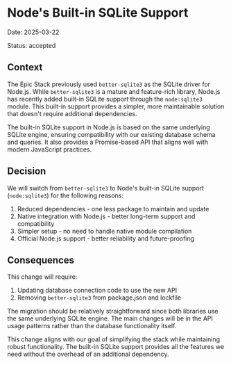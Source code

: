 # Node's Built-in SQLite Support

Date: 2025-03-22

Status: accepted

## Context

The Epic Stack previously used `better-sqlite3` as the SQLite driver for
Node.js. While `better-sqlite3` is a mature and feature-rich library, Node.js
has recently added built-in SQLite support through the `node:sqlite3` module.
This built-in support provides a simpler, more maintainable solution that
doesn't require additional dependencies.

The built-in SQLite support in Node.js is based on the same underlying SQLite
engine, ensuring compatibility with our existing database schema and queries. It
also provides a Promise-based API that aligns well with modern JavaScript
practices.

## Decision

We will switch from `better-sqlite3` to Node's built-in SQLite support
(`node:sqlite3`) for the following reasons:

1. Reduced dependencies - one less package to maintain and update
2. Native integration with Node.js - better long-term support and compatibility
3. Simpler setup - no need to handle native module compilation
4. Official Node.js support - better reliability and future-proofing

## Consequences

This change will require:

1. Updating database connection code to use the new API
2. Removing `better-sqlite3` from package.json and lockfile

The migration should be relatively straightforward since both libraries use the
same underlying SQLite engine. The main changes will be in the API usage
patterns rather than the database functionality itself.

This change aligns with our goal of simplifying the stack while maintaining
robust functionality. The built-in SQLite support provides all the features we
need without the overhead of an additional dependency.
